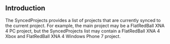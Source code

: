 ## Introduction

The SyncedProjects provides a list of projects that are currently synced to the current project. For example, the main project may be a FlatRedBall XNA 4 PC project, but the SyncedProjects list may contain a FlatRedBall XNA 4 Xbox and FlatRedBall XNA 4 Windows Phone 7 project.

